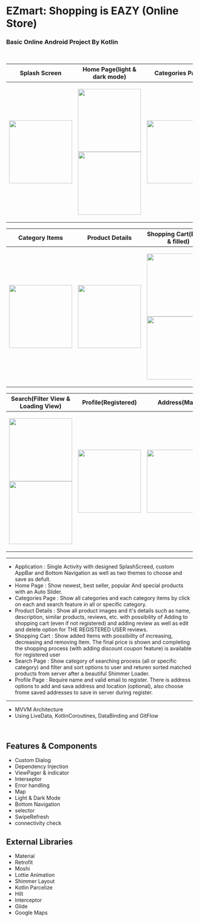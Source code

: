 # EZmart: Shopping is EAZY (Online Store)

### Basic Online Android Project By Kotlin 
<br>

| Splash Screen | Home Page(light & dark mode) | Categories Page |
|--|--|--|
|<p align="center"> <img src="https://user-images.githubusercontent.com/98989834/181878123-af8423d6-9c1b-4338-9e47-88019cfd4edd.jpg" width=170px> </p>| <p align="center"><img src="https://user-images.githubusercontent.com/98989834/181878195-52b6457f-8ddf-4f1c-ab2d-0d4e6c8ab97b.jpg" width=170px> <img src="https://user-images.githubusercontent.com/98989834/181878179-026d774f-a6f9-4268-aa2b-f16693a7d916.jpg" width=170px > </p> | <p align="center"><img src="https://user-images.githubusercontent.com/98989834/181878505-9d5edd28-9f18-415b-b1b4-ab4793202b6c.jpg" width=170px> </p>|

| Category Items | Product Details | Shopping Cart(Empty & filled) |
|--|--|--|
| <p align="center"> <img src="https://user-images.githubusercontent.com/98989834/181878733-d97e4b2c-e600-4e05-b3c7-8bff069dc477.jpg" width=170px> </p>| <p align="center"> <img src="https://user-images.githubusercontent.com/98989834/181878786-cade7b9e-881a-43ea-96dc-460f84e053a0.jpg" width=170px> </p>| <p align="center"> <img src="https://user-images.githubusercontent.com/98989834/181878818-40edd563-7b0f-4f43-ad6b-b3c4d2783ce1.jpg" width=170px> <img src="https://user-images.githubusercontent.com/98989834/181878824-93dbca1f-f0d1-4fe6-8bdc-775da11bdec4.jpg" width=170px> </p> |

| Search(Filter View & Loading View) | Profile(Registered) | Address(Map) |
|--|--|--|
| <p align="center"> <img src="https://user-images.githubusercontent.com/98989834/181879697-bc571be1-b974-4312-b10d-c0fef58b2cf9.jpg" width=170px> <img src="https://user-images.githubusercontent.com/98989834/181879716-dc79f208-fd6b-4eec-98ce-be2427b43884.jpg" width=170px></p>| <p align="center"> <img src="https://user-images.githubusercontent.com/98989834/181879760-08cde1b1-3027-4b99-a6e9-ac1f57a4f657.jpg" width=170px> </p>| <p align="center"> <img src="https://user-images.githubusercontent.com/98989834/181879810-95a06a05-cb41-4cdf-9090-7a77ece300ba.jpg" width=170px> </p> |
***
 - Application : Single Activity with designed SplashScreed, custom AppBar and Bottom Navigation as well as two themes to choose and save as defult.
 - Home Page :  Show newest, best seller, popular And special products with an Auto Slider.
 - Categories Page : Show all categories and each category items by click on each and search feature in all or specific category.
 - Product Details : Show all product images and it's details such as name, description, similar products, reviews, etc. with possibility of Adding to shopping cart (even if not registered) and adding review as well as edit and delete option for THE REGISTERED USER reviews.
 - Shopping Cart : Show added Items with possibility of increasing, decreasing and removing Item. The final price is shown and completing the shopping process (with adding discount coupon feature) is available for registered user
 - Search Page : Show category of searching process (all or specific category) and filter and sort options to user and returen sorted matched products from server after a beautiful Shimmer Loader.
 - Profile Page : Require name and valid email to register. There is address options to add and sava address and location (optional), also choose frome saved addresses to save in server during register.
***
 - MVVM Architecture
 - Using LiveData, KotlinCoroutines, DataBinding and GitFlow
<br>

 ## Features & Components
 - Custom Dialog
 - Dependency Injection
 - ViewPager & indicator
 - Interseptor
 - Error handling
 - Map
 - Light & Dark Mode
 - Bottom Navigation
 - selector
 - SwipeRefresh
 - connectivity check
 
 ## External Libraries
 - Material
 - Retrofit
 - Moshi
 - Lottie Animation
 - Shimmer Layout
 - Kotlin Parcelize
 - Hilt
 - Interceptor
 - Glide
 - Google Maps
